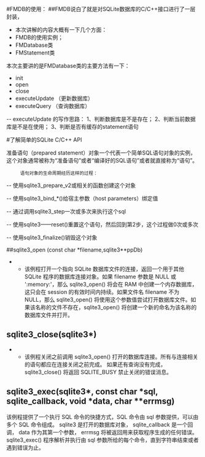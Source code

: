 #FMDB的使用：
##FMDB说白了就是对SQLite数据库的C/C++接口进行了一层封装，
- 本次讲解的内容大概有一下几个方面：
- FMDB的使用实例；
- FMDatabase类
- FMStatement类

本次主要讲的是FMDatabase类的主要方法有一下：
- init
- open
- close
- executeUpdate （更新数据库）
- executeQuery  （查询数据库）

-- executeUpdate 的写作思路：
1、判断数据库是不是存在；
2、判断当前数据库是不是在使用；
3、判断是否有缓存的statement语句

#了解简单的SQLite C/C++ API

准备语句（prepared statement）对象一个代表一个简单SQL语句对象的实例，这个对象通常被称为“准备语句”或者“编译好的SQL语句”或者就直接称为“语句”。

         语句对象的生命周期经历这样的过程：

-- 使用sqlite3_prepare_v2或相关的函数创建这个对象

-- 使用sqlite3_bind_*()给宿主参数（host parameters）绑定值

-- 通过调用sqlite3_step一次或多次来执行这个sql

-- 使用sqlite3——reset()重置这个语句，然后回到第2步，这个过程做0次或多次

-- 使用sqlite3_finalize()销毁这个对象


##sqlite3_open (const char *filename,sqlite3**ppDb)
- - 该例程打开一个指向 SQLite 数据库文件的连接，返回一个用于其他 SQLite 程序的数据库连接对象。如果 filename 参数是 NULL 或 ':memory:'，那么 sqlite3_open() 将会在 RAM 中创建一个内存数据库，这只会在 session 的有效时间内持续。如果文件名 filename 不为 NULL，那么 sqlite3_open() 将使用这个参数值尝试打开数据库文件。如果该名称的文件不存在，sqlite3_open() 将创建一个新的命名为该名称的数据库文件并打开。

## sqlite3_close(sqlite3*)
- - 该例程关闭之前调用 sqlite3_open() 打开的数据库连接。所有与连接相关的语句都应在连接关闭之前完成。
如果还有查询没有完成，sqlite3_close() 将返回 SQLITE_BUSY 禁止关闭的错误消息。

## sqlite3_exec(sqlite3*, const char *sql, sqlite_callback, void *data, char **errmsg)
该例程提供了一个执行 SQL 命令的快捷方式，SQL 命令由 sql 参数提供，可以由多个 SQL 命令组成。
sqlite3 是打开的数据库对象，
sqlite_callback 是一个回调，
data 作为其第一个参数，
errmsg 将被返回用来获取程序生成的任何错误。
sqlite3_exec() 程序解析并执行由 sql 参数所给的每个命令，直到字符串结束或者遇到错误为止。





